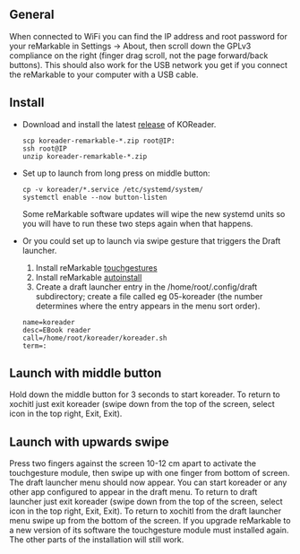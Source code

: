 ## General

When connected to WiFi you can find the IP address and root password for your
reMarkable in Settings -> About, then scroll down the GPLv3 compliance on the
right (finger drag scroll, not the page forward/back buttons). This should also
work for the USB network you get if you connect the reMarkable to your computer
with a USB cable.

## Install

- Download and install the latest [release](https://github.com/koreader/koreader/releases) of KOReader.

   ```
   scp koreader-remarkable-*.zip root@IP:
   ssh root@IP
   unzip koreader-remarkable-*.zip
   ```
- Set up to launch from long press on middle button:
   ```
   cp -v koreader/*.service /etc/systemd/system/
   systemctl enable --now button-listen
   ```
   Some reMarkable software updates will wipe the new systemd units so you will have
   to run these two steps again when that happens.
- Or you could set up to launch via swipe gesture that triggers the Draft launcher.
   1. Install reMarkable [touchgestures](https://github.com/ddvk/remarkable-touchgestures)
   2. Install reMarkable [autoinstall](https://github.com/ddvk/remarkable-autoinstall)
   3. Create a draft launcher entry in the /home/root/.config/draft subdirectory; create a file called eg 05-koreader (the number determines 
   where the entry appears in the menu sort order).
   ```
   name=koreader
   desc=EBook reader
   call=/home/root/koreader/koreader.sh
   term=:
   ```
## Launch with middle button

Hold down the middle button for 3 seconds to start koreader. To return to
xochitl just exit koreader (swipe down from the top of the screen, select icon
in the top right, Exit, Exit).

## Launch with upwards swipe
Press two fingers against the screen 10-12 cm apart to activate the touchgesture module, then swipe up with one finger from bottom of screen.  The draft launcher menu should now appear. You can start koreader or any other app configured to appear in the draft menu. To return to draft launcher just exit koreader (swipe down from the top of the screen, select icon in the top right, Exit, Exit). To return to xochitl from the draft launcher menu swipe up from the bottom of the screen. If you upgrade reMarkable to a new version of its software the touchgesture module must installed again. The other parts of the installation will still work.

